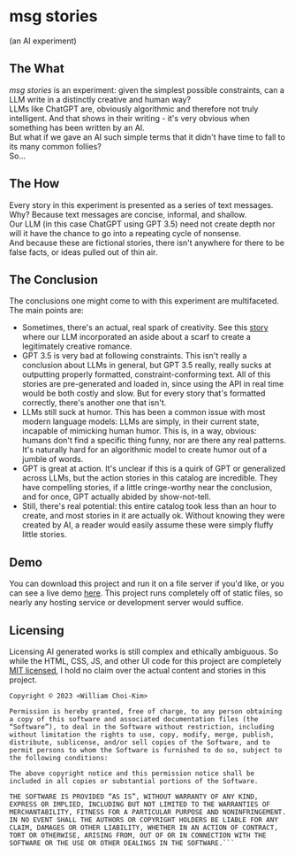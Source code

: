# msg stories
(an AI experiment)
## The What
*msg stories* is an experiment: given the simplest possible constraints, can a LLM write in a distinctly creative and human way?  
LLMs like ChatGPT are, obviously algorithmic and therefore not truly intelligent. And that shows in their writing - it's very obvious when something has been written by an AI.  
But what if we gave an AI such simple terms that it didn't have time to fall to its many common follies?  
So...
## The How
Every story in this experiment is presented as a series of text messages.  
Why? Because text messages are concise, informal, and shallow.  
Our LLM (in this case ChatGPT using GPT 3.5) need not create depth nor will it have the chance to go into a repeating cycle of nonsense.  
And because these are fictional stories, there isn't anywhere for there to be false facts, or ideas pulled out of thin air.
## The Conclusion
The conclusions one might come to with this experiment are multifaceted. The main points are:  
- Sometimes, there's an actual, real spark of creativity. See this [story](https://www.rockwill.dev/msg-stories/?story=4) where our LLM incorporated an aside about a scarf to create a legitimately creative romance.
- GPT 3.5 is very bad at following constraints. This isn't really a conclusion about LLMs in general, but GPT 3.5 really, really sucks at outputting properly formatted, constraint-conforming text. All of this stories are pre-generated and loaded in, since using the API in real time would be both costly and slow. But for every story that's formatted correctly, there's another one that isn't.
- LLMs still suck at humor. This has been a common issue with most modern language models: LLMs are simply, in their current state, incapable of mimicking human humor. This is, in a way, obvious: humans don't find a specific thing funny, nor are there any real patterns. It's naturally hard for an algorithmic model to create humor out of a jumble of words.
- GPT is great at action. It's unclear if this is a quirk of GPT or generalized across LLMs, but the action stories in this catalog are incredible. They have compelling stories, if a little cringe-worthy near the conclusion, and for once, GPT actually abided by show-not-tell.
- Still, there's real potential: this entire catalog took less than an hour to create, and most stories in it are actually ok. Without knowing they were created by AI, a reader would easily assume these were simply fluffy little stories.
## Demo
You can download this project and run it on a file server if you'd like, or you can see a live demo [here](https://rockwill.dev/msg-stories). This project runs completely off of static files, so nearly any hosting service or development server would suffice.
## Licensing
Licensing AI generated works is still complex and ethically ambiguous. So while the HTML, CSS, JS, and other UI code for this project are completely [MIT licensed](https://mit-license.org), I hold no claim over the actual content and stories in this project.
```The MIT License (MIT)
Copyright © 2023 <William Choi-Kim>

Permission is hereby granted, free of charge, to any person obtaining a copy of this software and associated documentation files (the “Software”), to deal in the Software without restriction, including without limitation the rights to use, copy, modify, merge, publish, distribute, sublicense, and/or sell copies of the Software, and to permit persons to whom the Software is furnished to do so, subject to the following conditions:

The above copyright notice and this permission notice shall be included in all copies or substantial portions of the Software.

THE SOFTWARE IS PROVIDED “AS IS”, WITHOUT WARRANTY OF ANY KIND, EXPRESS OR IMPLIED, INCLUDING BUT NOT LIMITED TO THE WARRANTIES OF MERCHANTABILITY, FITNESS FOR A PARTICULAR PURPOSE AND NONINFRINGEMENT. IN NO EVENT SHALL THE AUTHORS OR COPYRIGHT HOLDERS BE LIABLE FOR ANY CLAIM, DAMAGES OR OTHER LIABILITY, WHETHER IN AN ACTION OF CONTRACT, TORT OR OTHERWISE, ARISING FROM, OUT OF OR IN CONNECTION WITH THE SOFTWARE OR THE USE OR OTHER DEALINGS IN THE SOFTWARE.```
